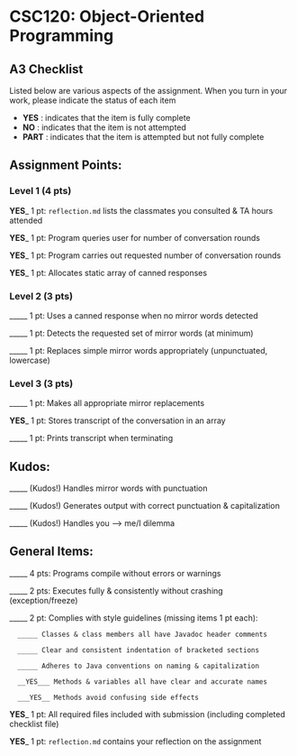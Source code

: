# CSC120: Object-Oriented Programming
## A3 Checklist

Listed below are various aspects of the assignment.  When you turn in your work, please indicate the status of each item

- **YES** : indicates that the item is fully complete
- **NO** : indicates that the item is not attempted
- **PART** : indicates that the item is attempted but not fully complete


## Assignment Points:

### Level 1 (4 pts)

__YES___ 1 pt: `reflection.md` lists the classmates you consulted & TA hours attended

__YES___ 1 pt: Program queries user for number of conversation rounds

__YES___ 1 pt: Program carries out requested number of conversation rounds

__YES___ 1 pt: Allocates static array of canned responses

### Level 2 (3 pts)

_____ 1 pt: Uses a canned response when no mirror words detected

_____ 1 pt: Detects the requested set of mirror words (at minimum)

_____ 1 pt: Replaces simple mirror words appropriately (unpunctuated, lowercase)

### Level 3 (3 pts)

_____ 1 pt: Makes all appropriate mirror replacements

__YES___ 1 pt: Stores transcript of the conversation in an array

_____ 1 pt: Prints transcript when terminating

## Kudos:

_____ (Kudos!) Handles mirror words with punctuation

_____ (Kudos!) Generates output with correct punctuation & capitalization

_____ (Kudos!) Handles you --> me/I dilemma



## General Items:

_____ 4 pts: Programs compile without errors or warnings

_____ 2 pts: Executes fully & consistently without crashing (exception/freeze)

_____ 2 pt: Complies with style guidelines (missing items 1 pt each):

      _____ Classes & class members all have Javadoc header comments

      _____ Clear and consistent indentation of bracketed sections

      _____ Adheres to Java conventions on naming & capitalization

      __YES___ Methods & variables all have clear and accurate names

      ___YES__ Methods avoid confusing side effects

__YES___ 1 pt: All required files included with submission (including completed checklist file)

__YES___ 1 pt: `reflection.md` contains your reflection on the assignment
